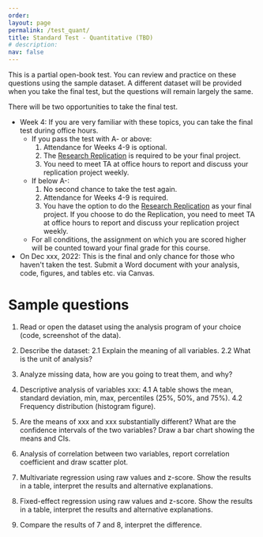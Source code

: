 ```yaml
---
order: 
layout: page
permalink: /test_quant/
title: Standard Test - Quantitative (TBD)
# description:
nav: false
---
```


This is a partial open-book test. You can review and practice on these questions using the sample dataset. A different dataset will be provided when you take the final test, but the questions will remain largely the same. 

There will be two opportunities to take the final test.

- Week 4: If you are very familiar with these topics, you can take the final test during office hours.
	- If you pass the test with A- or above:
		1. Attendance for Weeks 4-9 is optional.
		2. The [Research Replication](#4-research-replication) is required to be your final project.
		3. You need to meet TA at office hours to report and discuss your replication project weekly.
	- If below A-:
		1. No second chance to take the test again.
		2. Attendance for Weeks 4-9 is required.
		3. You have the option to do the [Research Replication](#4-research-replication) as your final project. If you choose to do the Replication, you need to meet TA at office hours to report and discuss your replication project weekly.
	- For all conditions, the assignment on which you are scored higher will be counted toward your final grade for this course.
- On Dec xxx, 2022: This is the final and only chance for those who haven't taken the test. Submit a Word document with your analysis, code, figures, and tables etc. via Canvas.

# Sample questions

1. Read or open the dataset using the analysis program of your choice (code, screenshot of the data).

2. Describe the dataset: 
	2.1 Explain the meaning of all variables.
	2.2 What is the unit of analysis?

3. Analyze missing data, how are you going to treat them, and why?

4. Descriptive analysis of variables xxx:
	4.1 A table shows the mean, standard deviation, min, max, percentiles (25%, 50%, and 75%). 
	4.2 Frequency distribution (histogram figure).

5. Are the means of xxx and xxx substantially different? What are the confidence intervals of the two variables? Draw a bar chart showing the means and CIs.

6. Analysis of correlation between two variables, report correlation coefficient and draw scatter plot.

7. Multivariate regression using raw values and z-score. Show the results in a table, interpret the results and alternative explanations.

8. Fixed-effect regression using raw values and z-score. Show the results in a table, interpret the results and alternative explanations.

9. Compare the results of 7 and 8, interpret the difference.
